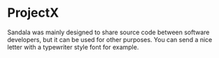 # ProjectX

Sandala was mainly designed to share source code between software developers, but it can be
used for other purposes. You can send a nice letter with a typewriter style font for example.